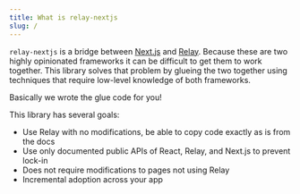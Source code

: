 ```yaml
---
title: What is relay-nextjs
slug: /
---
```


`relay-nextjs` is a bridge between [Next.js](https://nextjs.org/) and
[Relay](https://relay.dev). Because these are two highly opinionated frameworks
it can be difficult to get them to work together. This library solves that
problem by glueing the two together using techniques that require low-level
knowledge of both frameworks.

Basically we wrote the glue code for you!

This library has several goals:

- Use Relay with no modifications, be able to copy code exactly as is from the
  docs
- Use only documented public APIs of React, Relay, and Next.js to prevent
  lock-in
- Does not require modifications to pages not using Relay
- Incremental adoption across your app
